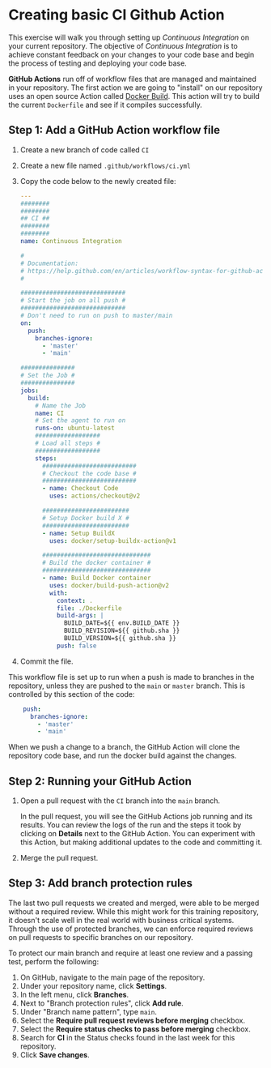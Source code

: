 # Creating basic CI Github Action

This exercise will walk you through setting up *Continuous Integration* on your current repository.
The objective of *Continuous Integration* is to achieve constant feedback on your changes to your code base and begin the process of testing and deploying your code base.

**GitHub Actions** run off of workflow files that are managed and maintained in your repository. The first action we are going to "install" on our repository uses an open source Action called [Docker Build](https://github.com/docker/build-push-action). This action will try to build the current `Dockerfile` and see if it compiles successfully.

## Step 1: Add a GitHub Action workflow file

1. Create a new branch of code called `CI`
1. Create a new file named `.github/workflows/ci.yml`
1. Copy the code below to the newly created file:

    ```yaml
    ---
    ########
    ########
    ## CI ##
    ########
    ########
    name: Continuous Integration

    #
    # Documentation:
    # https://help.github.com/en/articles/workflow-syntax-for-github-actions
    #

    #############################
    # Start the job on all push #
    #############################
    # Don't need to run on push to master/main
    on:
      push:
        branches-ignore:
          - 'master'
          - 'main'

    ###############
    # Set the Job #
    ###############
    jobs:
      build:
        # Name the Job
        name: CI
        # Set the agent to run on
        runs-on: ubuntu-latest
        ##################
        # Load all steps #
        ##################
        steps:
          ##########################
          # Checkout the code base #
          ##########################
          - name: Checkout Code
            uses: actions/checkout@v2

          ########################
          # Setup Docker build X #
          ########################
          - name: Setup BuildX
            uses: docker/setup-buildx-action@v1

          ##############################
          # Build the docker container #
          ##############################
          - name: Build Docker container
            uses: docker/build-push-action@v2
            with:
              context: .
              file: ./Dockerfile
              build-args: |
                BUILD_DATE=${{ env.BUILD_DATE }}
                BUILD_REVISION=${{ github.sha }}
                BUILD_VERSION=${{ github.sha }}
              push: false
    ```

1. Commit the file.

This workflow file is set up to run when a push is made to branches in the repository, unless they are pushed to the `main` or `master` branch. This is controlled by this section of the code:

```yaml
    push:
      branches-ignore:
        - 'master'
        - 'main'
```

When we push a change to a branch, the GitHub Action will clone the repository code base, and run the docker build against the changes.

## Step 2: Running your GitHub Action

1. Open a pull request with the `CI` branch into the `main` branch.

    In the pull request, you will see the GitHub Actions job running and its results. You can review the logs of the run and the steps it took by clicking on **Details** next to the GitHub Action. You can experiment with this Action, but making additional updates to the code and committing it.

1. Merge the pull request.

## Step 3: Add branch protection rules

The last two pull requests we created and merged, were able to be merged without a required review. While this might work for this training repository, it doesn't scale well in the real world with business critical systems. Through the use of protected branches, we can enforce required reviews on pull requests to specific branches on our repository.

To protect our main branch and require at least one review and a passing test, perform the following:

1. On GitHub, navigate to the main page of the repository.
1. Under your repository name, click **Settings**.
1. In the left menu, click **Branches**.
1. Next to "Branch protection rules", click **Add rule**.
1. Under "Branch name pattern", type `main`.
1. Select the **Require pull request reviews before merging** checkbox.
1. Select the **Require status checks to pass before merging** checkbox.
1. Search for **CI** in the Status checks found in the last week for this repository.
1. Click **Save changes**.
